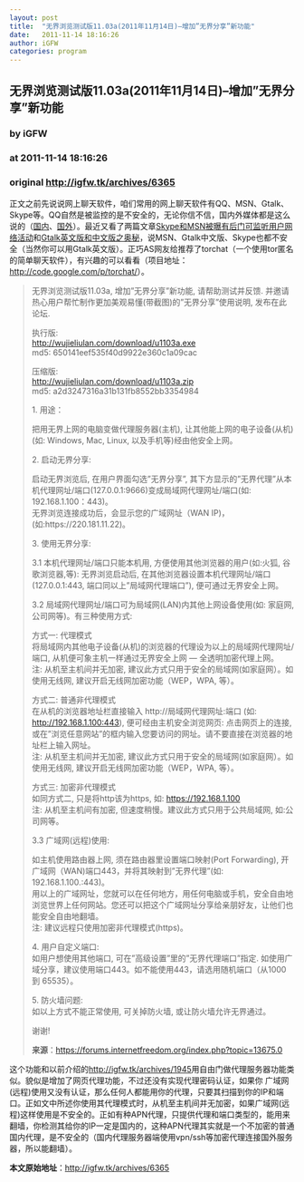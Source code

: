 ```yaml
---
layout: post
title:  "无界浏览测试版11.03a(2011年11月14日)–增加”无界分享”新功能"
date:   2011-11-14 18:16:26
author: iGFW
categories: program
---
```


## 无界浏览测试版11.03a(2011年11月14日)–增加”无界分享”新功能
### by iGFW
### at 2011-11-14 18:16:26
### original <http://igfw.tk/archives/6365>

<p>正文之前先说说网上聊天软件，咱们常用的网上聊天软件有QQ、MSN、Gtalk、Skype等。QQ自然是被监控的是不安全的，无论你信不信，国内外媒体都是这么说的（<a href="http://www.cnr.cn/newscenter/kjxw/201111/t20111103_508725677.shtml">国内</a>、<a href="http://www.peacehall.com/news/gb/china/2011/11/201111071915.shtml">国外</a>）。最近又看了两篇文章<a href="http://breakgfw.blogspot.com/2011/11/skypemsn.html">Skype和MSN被曝有后门可监听用户网络活动</a>和<a href="http://breakgfw.blogspot.com/2011/11/gtalk.html">Gtalk英文版和中文版之奥秘</a>，说MSN、Gtalk中文版、Skype也都不安全（当然你可以用Gtalk英文版）。正巧AS网友给推荐了torchat（一个使用tor匿名的简单聊天软件），有兴趣的可以看看（项目地址：<a href="http://code.google.com/p/torchat/">http://code.google.com/p/torchat/</a>）。</p>
<p><span></span></p>
<blockquote><p>无界浏览测试版11.03a, 增加”无界分享”新功能, 请帮助测试并反馈. 并邀请热心用户帮忙制作更加美观易懂(带截图)的”无界分享”使用说明, 发布在此论坛.</p>
<p>执行版:<br>
<a href="http://wujieliulan.com/download/u1103a.exe">http://wujieliulan.com/download/u1103a.exe</a><br>
md5: 650141eef535f40d9922e360c1a09cac</p>
<p>压缩版:<br>
<a href="http://wujieliulan.com/download/u1103a.zip">http://wujieliulan.com/download/u1103a.zip</a><br>
md5: a2d3247316a31b131fb8552bb3354984</p>
<p>1. 用途：</p>
<p>把用无界上网的电脑变做代理服务器(主机), 让其他能上网的电子设备(从机)(如: Windows, Mac, Linux, 以及手机等)经由他安全上网。</p>
<p>2. 启动无界分享:</p>
<p>启动无界浏览后, 在用户界面勾选”无界分享”, 其下方显示的”无界代理”从本机代理网址/端口(127.0.0.1:9666)变成局域网代理网址/端口(如: 192.168.1.100：443)。<br>
无界浏览连接成功后，会显示您的广域网址（WAN IP)，(如:https://220.181.11.22)。</p>
<p>3. 使用无界分享:</p>
<p>3.1 本机代理网址/端口只能本机用, 方便使用其他浏览器的用户(如:火狐, 谷歌浏览器,等): 无界浏览启动后, 在其他浏览器设置本机代理网址/端口(127.0.0.1:443, 端口同以上”局域网代理端口”), 便可通过无界安全上网。</p>
<p>3.2 局域网代理网址/端口可为局域网(LAN)内其他上网设备使用(如: 家庭网, 公司网等)。有三种使用方式:</p>
<p>方式一: 代理模式<br>
将局域网内其他电子设备(从机)的浏览器的代理设为以上的局域网代理网址/端口, 从机便可象主机一样通过无界安全上网 — 全透明加密代理上网。<br>
注: 从机至主机间并无加密, 建议此方式只用于安全的局域网(如家庭网）。如使用无线网, 建议开启无线网加密功能（WEP，WPA, 等）。</p>
<p>方式二: 普通非代理模式<br>
在从机的浏览器地址栏直接输入 http://局域网代理网址:端口 (如: <a href="http://192.168.1.100:443/">http://192.168.1.100:443</a>), 便可经由主机安全浏览网页: 点击网页上的连接, 或在”浏览任意网站”的框内输入您要访问的网址。请不要直接在浏览器的地址栏上输入网址。<br>
注: 从机至主机间并无加密, 建议此方式只用于安全的局域网(如家庭网）。如使用无线网, 建议开启无线网加密功能（WEP，WPA, 等）。</p>
<p>方式三: 加密非代理模式<br>
如同方式二, 只是将http该为https, 如: <a href="https://192.168.1.100/">https://192.168.1.100</a><br>
注: 从机至主机间有加密, 但速度稍慢。建议此方式只用于公共局域网, 如:公司网等。</p>
<p>3.3 广域网(远程)使用:</p>
<p>如主机使用路由器上网, 须在路由器里设置端口映射(Port Forwarding), 开广域网（WAN)端口443，并将其映射到”无界代理”(如: 192.168.1.100.:443)。<br>
用以上的广域网址，您就可以在任何地方，用任何电脑或手机，安全自由地浏览世界上任何网站。您还可以把这个广域网址分享给亲朋好友，让他们也能安全自由地翻墙。<br>
注: 建议远程只使用加密非代理模式(https)。</p>
<p>4. 用户自定义端口:<br>
如用户想使用其他端口, 可在”高级设置”里的”无界代理端口”指定. 如使用广域分享，建议使用端口443。如不能使用443，请选用随机端口（从1000 到 65535）。</p>
<p>5. 防火墙问题:<br>
如以上方式不能正常使用, 可关掉防火墙, 或让防火墙允许无界通过。</p>
<p>谢谢!</p>
<p><strong>来源</strong>：<a href="https://forums.internetfreedom.org/index.php?topic=13675.0">https://forums.internetfreedom.org/index.php?topic=13675.0</a></p></blockquote>
<p>这个功能和以前介绍的<a href="http://igfw.tk/archives/1945">http://igfw.tk/archives/1945</a>用自由门做代理服务器功能类似。貌似是增加了网页代理功能，不过还没有实现代理密码认证，如果你 广域网(远程)使用又没有认证，那么任何人都能用你的代理，只要其扫描到你的IP和端口。正如文中所述你使用其代理模式时，从机至主机间并无加密，如果广域网(远程)这样使用是不安全的。正如有种APN代理，只提供代理和端口类型的，能用来翻墙，你检测其给你的IP一定是国内的，这种APN代理其实就是一个不加密的普通国内代理，是不安全的（国内代理服务器端使用vpn/ssh等加密代理连接国外服务器，所以能翻墙）。</p>
<p><strong>本文原始地址</strong>：<a href="http://igfw.tk/archives/6365">http://igfw.tk/archives/6365</a></p>